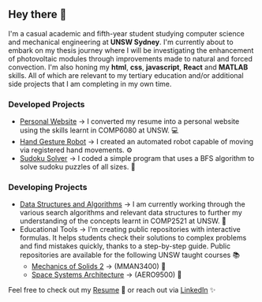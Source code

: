 ## Hey there 👋

I'm a casual academic and fifth-year student studying computer science and mechanical engineering at **UNSW Sydney**. I'm currently about to embark on my thesis journey where I will be investigating the enhancement of photovoltaic modules through improvements made to natural and forced convection. I'm also honing my **html**, **css**, **javascript**, **React** and **MATLAB** skills. All of which are relevant to my tertiary education and/or additional side projects that I am completing in my own time. 

### Developed Projects
- [Personal Website](https://nathan-personal-website.vercel.app/) &#8594; I converted my resume into a personal website using the skills learnt in COMP6080 at UNSW. 💻
- [Hand Gesture Robot](https://github.com/nathansivalingam/hand-gesture-robot) &#8594; I created an automated robot capable of moving via registered hand movements. ⚙️
- [Sudoku Solver](https://github.com/nathansivalingam/sudoku-solver) &#8594; I coded a simple program that uses a BFS algorithm to solve sudoku puzzles of all sizes. 🧩

### Developing Projects
- [Data Structures and Algorithms](https://github.com/nathansivalingam/sorting-algorithms) &#8594; I am currently working through the various search algorithms and relevant data structures to further my understanding of the concepts learnt in COMP2521 at UNSW. 🔎
- Educational Tools &#8594; I'm creating public repositories with interactive formulas. It helps students check their solutions to complex problems and find mistakes quickly, thanks to a step-by-step guide. Public repositories are available for the following UNSW taught courses 📚
  - [Mechanics of Solids 2](https://github.com/nathansivalingam/mechanics-of-solids-2-demo) &#8594; (MMAN3400) 🍎
  - [Space Systems Architecture](https://github.com/nathansivalingam/space-systems-architecture-matlab) &#8594; (AERO9500) 🚀

Feel free to check out my [Resume](nathan_sivalingam_resume.pdf) 📄
  or reach out via [LinkedIn](https://au.linkedin.com/in/nathan-sivalingam-4185b0227?trk=public_profile_browsemap) ✨

<!--
**nathansivalingam/nathansivalingam** is a ✨ _special_ ✨ repository because its `README.md` (this file) appears on your GitHub profile.

Here are some ideas to get you started:

- 🔭 I’m currently working on ...
- 🌱 I’m currently learning ...
- 👯 I’m looking to collaborate on ...
- 🤔 I’m looking for help with ...
- 💬 Ask me about ...
- 📫 How to reach me: ...
- 😄 Pronouns: ...
- ⚡ Fun fact: ...
-->
